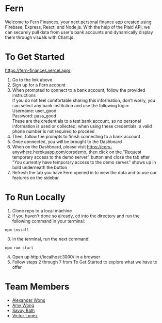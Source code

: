# Fern

Welcome to Fern Finances, your next personal finance app created using Firebase, Express, React, and Node.js. With the help of the Plaid API, we can securely pull data from user's bank accounts and dynamically display them through visuals with Chart.js. 

# To Get Started
https://fern-finances.vercel.app/

1. Go to the link above
2. Sign up for a Fern account 
3. When prompted to connect to a bank account, follow the provided instructions\
   If you do not feel comfortable sharing this information, don't worry, you can select any bank institution and use the following login: \
   Username: user_good \
   Password: pass_good \
     These are the credentials to a test bank account, so no personal information is used or collected; when using these credentials, a valid phone number is not required to proceed
4. Then, follow the prompts to finish connecting to a bank account
5. Once connected, you will be brought to the Dashboard
6. When on the Dashboard, please visit https://cors-anywhere.herokuapp.com/corsdemo, then click on the "Request temporary access to the demo server" button and close the tab after "You currently have temporary access to the demo server." shows up in bold underneath the button
7. Refresh the tab you have Fern opened in to view the data and to use our features on the sidebar

# To Run Locally
1. Clone repo to a local machine
2. If you haven't done so already, cd into the directory and run the following command in your terminal:
```
npm install
```
3. In the terminal, run the next command:
```
npm run start
```
4. Open up http://localhost:3000/ in a browser
5. Follow steps 2 through 7 from To Get Started to explore what we have to offer

# Team Members
- [Alexander Wong](https://github.com/alexjcwong)
- [Amy Wong](https://github.com/amyawong)
- [Savoy Rath](https://github.com/astrosiac)
- [Victor Lopez](https://github.com/vicantlop)
